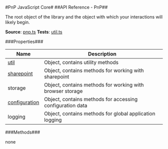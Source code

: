 #PnP JavaScript Core#
##API Reference - PnP##

The root object of the library and the object with which your interactions will likely begin.

**Source**: [pnp.ts](../../src/pnp.ts)
**Tests**: [util.ts](../../src/pnp.test.ts)

###Properties###

Name | Description
---- | -----------
[util](utils/util.md) | Object, contains utility methods
[sharepoint](sharepoint/sharepoint.md)  | Object, contains methods for working with sharepoint
storage  | Object, contains methods for working with browser storage
[configuration](configuration/configuration.md)  | Object, contains methods for accessing configuration data
logging  | Object, contains methods for global application logging

###Methods###

none